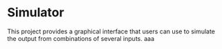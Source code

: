 # Simulator
This project provides a graphical interface that users can use to simulate the output from combinations of several inputs.
aaa
